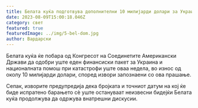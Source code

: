 ```yaml
---
title: Белата куќа подготвува дополнителни 10 милијарди долари за Украина
date: 2023-08-09T15:00:18.046Z
category: свет
featured: true
featuredImage: ../img/5-bel-dom.jpg
author: Вардарски
---
```

Белата куќа ќе побара од Конгресот на Соединетите Американски Држави да одобри уште еден финансиски пакет за Украина и националната помош при катастрофи уште оваа недела, во износ од околу 10 милијарди долари, според извори запознаени со ова прашање.

Сепак, изворите предупредија дека бројката и точниот датум на кој ќе биде испратено барањето сè уште остануваат неизвесни бидејќи Белата куќа продолжува да одржува внатрешни дискусии.